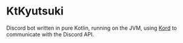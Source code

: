 # KtKyutsuki

Discord bot written in pure Kotlin, running on the JVM, using
[Kord](https://github.com/kordlib/kord) to communicate with the Discord API.

